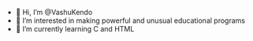 - 👋 Hi, I’m @VashuKendo
- 👀 I’m interested in making powerful and unusual educational programs
- 🌱 I’m currently learning C and HTML

<!---
VashuKendo/VashuKendo is a ✨ special ✨ repository because its `README.md` (this file) appears on your GitHub profile.
You can click the Preview link to take a look at your changes.
--->
